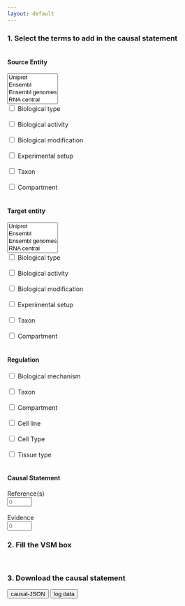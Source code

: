 ```yaml
---
layout: default
---
```


<script src="https://unpkg.com/vsm-dictionary-complex-portal@^1.0.1/dist/vsm-dictionary-complex-portal.min.js"></script>
<script src="https://unpkg.com/vsm-dictionary-ensembl-genomes@^1.0.2/dist/vsm-dictionary-ensembl-genomes.min.js"></script>
<script src="https://unpkg.com/vsm-dictionary-ensembl@^1.0.3/dist/vsm-dictionary-ensembl.min.js"></script>
<script src="https://unpkg.com/vsm-dictionary-rnacentral@^1.0.1/dist/vsm-dictionary-rnacentral.min.js"></script>
<script src="https://unpkg.com/vsm-dictionary-uniprot@^1.0.5/dist/vsm-dictionary-uniprot.min.js"></script>
<script src="https://unpkg.com/vsm-dictionary-bioportal@^1.1.3/dist/vsm-dictionary-bioportal.min.js"></script>
<script src="https://unpkg.com/vsm-dictionary-pubmed@^1.0.0/dist/vsm-dictionary-pubmed.min.js"></script>
<script src="https://unpkg.com/vsm-dictionary-cacher@^1.2.1/dist/vsm-dictionary-cacher.min.js"></script>
<script src="https://unpkg.com/vsm-dictionary-combiner@^1.0.1/dist/vsm-dictionary-combiner.min.js"></script>
<script src="https://unpkg.com/vsm-box@^1.0.0/dist/vsm-box.standalone.min.js"></script>
<script type="text/javascript" src="https://code.jquery.com/jquery-1.7.1.min.js"></script>
<link href="https://www.jqueryscript.net/demo/jQuery-Plugin-For-Multi-Select-List-with-Checkboxes-MultiSelect/jquery.multiselect.css" rel="stylesheet" type="text/css">
<script src="https://www.jqueryscript.net/demo/jQuery-Plugin-For-Multi-Select-List-with-Checkboxes-MultiSelect/jquery.multiselect.js"></script>
<script src="js/VsmCausalTemplate.js"></script>
<script src="js/ExportCausalJson.js"></script>

### 1. Select the terms to add in the causal statement

<div class="row">
  <div class="column">
    <h4>  Source Entity </h4>
      <div class="dropdownbox">
        <select name="source_database" multiple class="form-control" id="source_db">
          <option value="sourceUniprot">Uniprot</option>
          <option value="sourceEnsembl">Ensembl</option>
          <option value="sourceEnsemblGen">Ensembl genomes</option>
          <option value="sourceRnacentral">RNA central</option>
          <option value="sourceChebi">ChEBI</option>
          <option value="sourceComplexportal">Complex Portal</option>
        </select>
      </div>
      <label><input title="To annotate only when the source entity's identifier does not correspond to the exact biological type" type="checkbox" id="sourceType" onchange='updatePanelState(this);' /> Biological type </label><br> <br>
      <label><input type="checkbox" id="sourceActivity" onchange='updatePanelState(this);' /> Biological activity </label><br> <br>
      <div id="divSourceStates">
        <div id="divSourceState1">
          <input type="checkbox" name="Biological modification" id="sourceModification1" onchange='createRemoveState(this,divSourceStates, divSourceState1);' />
          <label for="sourceModification1">Biological modification  </label> <br> <br>
        </div>
      </div>
      <label><input type="checkbox" id="sourceExperiment" onchange='updatePanelState(this);' /> Experimental setup </label><br> <br>
      <label><input type="checkbox" id="sourceTaxon" onchange='updatePanelState(this);' /> Taxon </label><br> <br>
      <label><input type="checkbox" id="sourceCompartment" onchange='updatePanelState(this);' /> Compartment </label><br> <br>
  </div>
  <div class="column">
    <h4>  Target entity </h4>
      <div class="dropdownbox">
        <select name="target_database" multiple class="form-control" id="target_db">
          <option value="targetUniprot">Uniprot</option>
          <option value="targetEnsembl">Ensembl</option>
          <option value="targetEnsemblGen">Ensembl genomes</option>
          <option value="targetRnacentral">RNA central</option>
          <option value="targetChebi">ChEBI</option>
          <option value="targetComplexportal">Complex Portal</option>
        </select>
      </div>
      <label><input title="To annotate only when the target entity's identifier does not correspond to the exact biological type" type="checkbox" id="targetType" onchange='updatePanelState(this);' /> Biological type </label><br> <br>
      <label><input type="checkbox" id="targetActivity" onchange='updatePanelState(this);' /> Biological activity </label><br> <br>
      <div id="divTargetStates">
        <div id="divTargetState1">
          <input type="checkbox" name="Biological modification" id="targetModification1" onchange='createRemoveState(this,divTargetStates, divTargetState1);' />
          <label for="targetModification1">Biological modification </label> <br> <br>
        </div>
      </div>
      <label><input type="checkbox" id="targetExperiment" onchange='updatePanelState(this);' /> Experimental setup </label><br> <br>
      <label><input type="checkbox" id="targetTaxon" onchange='updatePanelState(this);' /> Taxon </label><br> <br>
      <label><input type="checkbox" id="targetCompartment" onchange='updatePanelState(this);' /> Compartment </label><br> <br>
  </div>
  <div class="column">
    <h4> Regulation</h4>
      <label><input type="checkbox" id="regulationMechanism" onchange='updatePanelState(this);' /> Biological mechanism </label><br> <br>
      <label><input type="checkbox" id="regulationTaxon" onchange='updatePanelState(this);' /> Taxon </label><br> <br>
      <label><input type="checkbox" id="regulationCompartment" onchange='updatePanelState(this);' /> Compartment </label><br> <br>
      <label><input type="checkbox" id="regulationCellLine" onchange='updatePanelState(this);' /> Cell line </label><br> <br>
      <label><input type="checkbox" id="regulationCellType" onchange='updatePanelState(this);' /> Cell Type </label><br> <br>
      <label><input type="checkbox" id="regulationTissue" onchange='updatePanelState(this);' /> Tissue type </label><br> <br>
  </div>
  
  <div class="column">
    <h4> Causal Statement</h4>
      Reference(s) <br>
      <input title= "Number of references: PMIDs, DOIs" type="number" id="reference" min="0" max="10" placeholder="0" onchange='updatePanelState(this);' /> <br> <br>
      Evidence <br>
      <input title="Number of evidence codes" type="number" id="evidence"  min="0" max="10" placeholder="0" onchange='updatePanelState(this);' />     
  </div>
</div> 

<script>

  $('select[multiple]').multiselect({
    columns: 1,
    placeholder: 'Select database(s)'
  });


  $('#source_db').on('change',function() {
    updateEntityDatabase($(this).val(), "source");
  });


  $('#target_db').on('change',function() {
    updateEntityDatabase($(this).val(), "target");
  });

</script>


### 2. Fill the VSM box
<vsm-box id="vsm-box"></vsm-box>
<br>


### 3. Download the causal statement
<button onclick="log(exportCausalJson());">causal-JSON</button>
<button onclick="log(extractData());">log data</button>